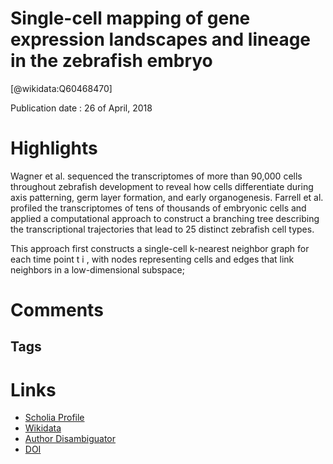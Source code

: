 
Single-cell mapping of gene expression landscapes and lineage in the zebrafish embryo
=====================================================================================
  
  [@wikidata:Q60468470]  
  
Publication date : 26 of April, 2018  

# Highlights

 Wagner et al. sequenced the transcriptomes of more than 90,000 cells throughout zebrafish development to reveal how cells differentiate during axis patterning, germ layer formation, and early organogenesis. Farrell et al. profiled the transcriptomes of tens of thousands of embryonic cells and applied a computational approach to construct a branching tree describing the transcriptional trajectories that lead to 25 distinct zebrafish cell types. 

 This approach first constructs a single-cell k-nearest neighbor graph for each time point t i , with nodes representing cells and edges that link neighbors in a low-dimensional subspace;
# Comments

## Tags

# Links
  
 * [Scholia Profile](https://scholia.toolforge.org/work/Q60468470)  
 * [Wikidata](https://www.wikidata.org/wiki/Q60468470)  
 * [Author Disambiguator](https://author-disambiguator.toolforge.org/work_item_oauth.php?id=Q60468470&batch_id=&match=1&author_list_id=&doit=Get+author+links+for+work)  
 * [DOI](https://doi.org/10.1126/SCIENCE.AAR4362)  
